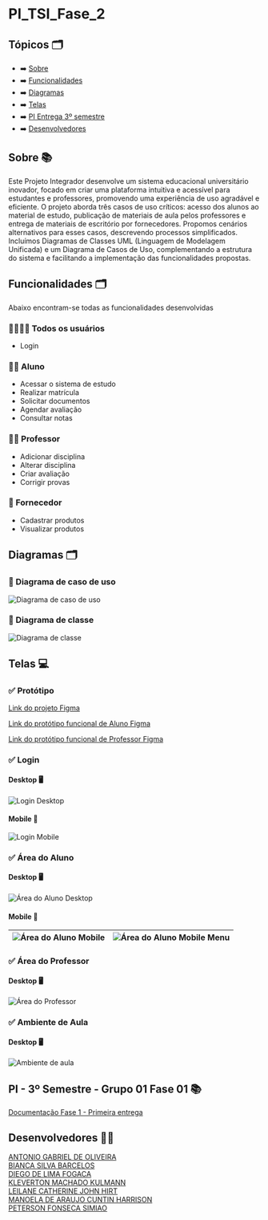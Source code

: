 # PI_TSI_Fase_2

## Tópicos 🗂️

* ➡️ [Sobre](#Sobre)
* ➡️ [Funcionalidades](#Funcionalidades)
* ➡️ [Diagramas](#Diagramas)
* ➡️ [Telas](#Telas)
* ➡️ [PI Entrega 3º semestre](#PI---3º-Semestre---Grupo-01-Fase-01)
* ➡️ [Desenvolvedores](#Desenvolvedores)


## Sobre 📚

Este Projeto Integrador desenvolve um sistema educacional universitário inovador, focado em criar uma plataforma intuitiva e acessível para estudantes e professores, promovendo uma experiência de uso agradável e eficiente. O projeto aborda três casos de uso críticos: acesso dos alunos ao material de estudo, publicação de materiais de aula pelos professores e entrega de materiais de escritório por fornecedores. Propomos cenários alternativos para esses casos, descrevendo processos simplificados. Incluímos Diagramas de Classes UML (Linguagem de Modelagem Unificada) e um Diagrama de Casos de Uso, complementando a estrutura do sistema e facilitando a implementação das funcionalidades propostas.

## Funcionalidades 🗂️

Abaixo encontram-se todas as funcionalidades desenvolvidas

### 👨‍👩‍👧‍👦 Todos os usuários 
* Login 

### 🧑‍💻 Aluno 
* Acessar o sistema de estudo
* Realizar matrícula
* Solicitar documentos
* Agendar avaliação
* Consultar notas

### 👩‍🏫 Professor 
* Adicionar disciplina
* Alterar disciplina
* Criar avaliação
* Corrigir provas

### 👷 Fornecedor 
* Cadastrar produtos
* Visualizar produtos

## Diagramas 🗂️
### 📄 Diagrama de caso de uso
![Diagrama de caso de uso](img/diagrama-de-caso-de-uso.png)

### 📄 Diagrama de classe
![Diagrama de classe](img/diagrama-de-classe.png)

## Telas 💻

### ✅ Protótipo
[Link do projeto Figma](https://www.figma.com/design/JMBmNSFHi2kDqqlfhzSObK/EAD-SENAC-Protótipo?node-id=0-1&node-type=CANVAS&t=CGADQpEPLL4L9SjR-0)

[Link do protótipo funcional de Aluno Figma](https://www.figma.com/proto/JMBmNSFHi2kDqqlfhzSObK/EAD-SENAC-Protótipo?node-id=36-2644&node-type=FRAME&t=ix2Ac3FrnCCX6UTV-0&scaling=contain&content-scaling=fixed&page-id=36%3A2643&starting-point-node-id=36%3A2644)

[Link do protótipo funcional de Professor Figma](https://www.figma.com/proto/JMBmNSFHi2kDqqlfhzSObK/EAD-SENAC-Protótipo?node-id=36-3630&node-type=CANVAS&t=ix2Ac3FrnCCX6UTV-0&scaling=min-zoom&content-scaling=fixed&page-id=36%3A3629&starting-point-node-id=36%3A3630)

### ✅ Login 
#### Desktop 🖥️
![Login Desktop](img/front-templates/desktop/01-login_desktop.png)

#### Mobile 📲
![Login Mobile](img/front-templates/mobile/01-login_mobile.png)


### ✅ Área do Aluno
#### Desktop 🖥️ 
![Área do Aluno Desktop](img/front-templates/desktop/02-area_aluno_desktop.png)
#### Mobile 📲
| ![Área do Aluno Mobile](img/front-templates/mobile/02-area_aluno_mobile.png) | ![Área do Aluno Mobile Menu](img/front-templates/mobile/02.1-area-do-aluno-menu.png) |
|:-------------------------------:|:-------------------------------:|


### ✅ Área do Professor
#### Desktop 🖥️
![Área do Professor](img/front-templates/desktop/04-ambiente_do_professor_01.png)

### ✅ Ambiente de Aula
#### Desktop 🖥️
![Ambiente de aula](img/front-templates/desktop/03-ambiente_de_aula_01.png)

## PI - 3º Semestre - Grupo 01 Fase 01 📚
[Documentação Fase 1 - Primeira entrega](file/PI_-_3º_Semestre_-_Grupo_01_Fase_01.pdf)

## Desenvolvedores 🧑‍💻
[ANTONIO GABRIEL DE OLIVEIRA](https://github.com/Arcane6)  
[BIANCA SILVA BARCELOS](https://github.com/BiancaBarcelos)  
[DIEGO DE LIMA FOGACA](https://github.com/DiFogaca)  
[KLEVERTON MACHADO KULMANN](https://github.com/KlevertonMKulmann)  
[LEILANE CATHERINE JOHN HIRT](https://github.com/leilanehirt)  
[MANOELA DE ARAUJO CUNTIN HARRISON](https://github.com/Manoelah20)  
[PETERSON FONSECA SIMIAO](https://github.com/PetersonFonsec)  
